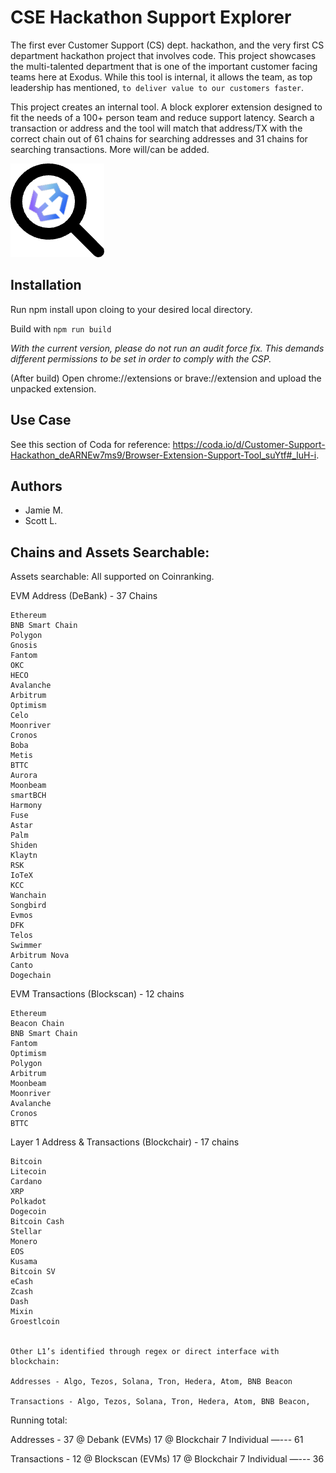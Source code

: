 # CSE Hackathon Support Explorer 

The first ever Customer Support (CS) dept. hackathon, and the very first CS department hackathon project that involves code. This project showcases the multi-talented department that is one of the important customer facing teams here at Exodus. While this tool is internal, it allows the team, as top leadership has mentioned, `to deliver value to our customers faster`.

This project creates an internal tool. A block explorer extension designed to fit the needs of a 100+ person team and reduce support latency. Search a transaction or address and the tool will match that address/TX with the correct chain out of 61 chains for searching addresses and 31 chains for searching transactions. More will/can be added.  


![Support Explorer Icon](https://github.com/AngelLozan/Block-Explorer-Hackathon-Idea-2/blob/main/public/SearchExo.png?raw=true)

## Installation

Run npm install upon cloing to your desired local directory.

Build with `npm run build`

*With the current version, please do not run an audit force fix. This demands different permissions to be set in order to comply with the CSP.*

(After build) Open chrome://extensions or brave://extension and upload the unpacked extension. 

## Use Case

See this section of Coda for reference: https://coda.io/d/Customer-Support-Hackathon_deARNEw7ms9/Browser-Extension-Support-Tool_suYtf#_luH-i.


## Authors

- Jamie M.
- Scott L. 

## Chains and Assets Searchable:

Assets searchable: All supported on Coinranking. 

EVM Address (DeBank) - 37 Chains

	Ethereum
	BNB Smart Chain
	Polygon
	Gnosis
	Fantom
	OKC
	HECO
	Avalanche
	Arbitrum
	Optimism
	Celo
	Moonriver
	Cronos
	Boba
	Metis
	BTTC
	Aurora
	Moonbeam
	smartBCH
	Harmony
	Fuse
	Astar
	Palm
	Shiden
	Klaytn
	RSK
	IoTeX
	KCC
	Wanchain
	Songbird
	Evmos
	DFK
	Telos
	Swimmer
	Arbitrum Nova
	Canto
	Dogechain
	
	
	
EVM Transactions (Blockscan) - 12 chains
	
	Ethereum
	Beacon Chain
	BNB Smart Chain
	Fantom
	Optimism
	Polygon
	Arbitrum
	Moonbeam
	Moonriver
	Avalanche
	Cronos
	BTTC
	
Layer 1 Address & Transactions (Blockchair) - 17 chains
	
	Bitcoin
	Litecoin
	Cardano
	XRP
	Polkadot
	Dogecoin
	Bitcoin Cash
	Stellar
	Monero
	EOS
	Kusama
	Bitcoin SV
	eCash
	Zcash
	Dash
	Mixin
	Groestlcoin
	
	
	Other L1’s identified through regex or direct interface with blockchain:
	
	Addresses - Algo, Tezos, Solana, Tron, Hedera, Atom, BNB Beacon 
	
	Transactions - Algo, Tezos, Solana, Tron, Hedera, Atom, BNB Beacon, 
	
	
	
Running total:
	
Addresses - 
		37 @ Debank (EVMs)
		17 @ Blockchair
		7 Individual
		—---
		61
	
Transactions - 
		12 @ Blockscan (EVMs)
		17 @ Blockchair
		7 Individual
		—---
		36




